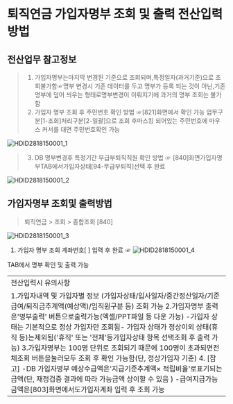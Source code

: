 # 퇴직연금 가입자명부 조회 및 출력 전산입력방법
## 전산업무 참고정보
> 1. 가입자명부는마지막 변경된 기준으로 조회되며,특정일자(과거기준)으로 조회불가함☞명부 변경시 기존 데이터를 두고 명부가 등록 되는 것이 아닌,기존 명부에 덮어 씌우는 형태로명부변경이 이뤄지기에 과거의 명부 조회는 불가함
> 2. 가입자 명부 조회 후 주민번호 확인 방법
> ☞[821]화면에서 확인 가능
> 업무구분[1-조회]처리구분[2-일괄]으로 조회 후마스킹 되어있는 주민번호에 마우스 커서를 대면 주민번호확인 가능
> 
![HDID2818150001_1](HDID2818150001_1.jpg)

> 3. DB 명부변경후 특정기간 무급부퇴직직원 확인 방법
> ☞ [840]화면가입자명부TAB에서가입자상태[94-무급부퇴직]선택 후 완료
> 
![HDID2818150001_2](HDID2818150001_2.jpg)

## 가입자명부 조회및 출력방법
> 퇴직연금 > 조회 > 종합조회 [840]

![HDID2818150001_3](HDID2818150001_3.jpg)

1. 가입자 명부 조회
계좌번호[ ] 입력 후 완료
☞
![HDID2818150001_4](HDID2818150001_4.jpg)

TAB에서 명부 확인 및 출력 가능

<table><tbody><tr>
<td>
전산입력시 유의사항</td></tr><tr>
<td>1.가입자내역 및 가입자별 정보 (가입자상태/입사일자/중간정산일자/기준급여/퇴직금추계액(예상액)/임직원구분 등) 조회 가능
2.가입자명부 출력은'명부출력' 버튼으로출력가능(엑셀/PPT파일 등 다운 가능)
-가입자 상태는 기본적으로 정상 가입자만 조회됨- 가입자 상태가 정상이외 상태(휴직 등)는제외됨('휴직' 또는 '전체'등가입자상태 항목 선택조회 후 출력 가능)
3.가입자명부는 100명 단위로 조회되기 때문에 100명이 초과되면전체조회 버튼을눌러모두 조회 후 확인 가능함(단, 정상가입자 기준)
4. [참고]
-DB 가입자명부 예상수급액은'지급기준추계액× 적립비율'로표기되는 금액(단, 재정검증 결과에 따라 가능금액 상이할 수 있음 )
-급여지급가능금액은[803]화면에서도가입자계좌 입력 후 조회 가능</td></tr></tbody>
</table>



